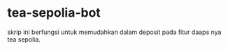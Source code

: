 # tea-sepolia-bot
skrip ini berfungsi untuk memudahkan dalam deposit pada fitur daaps nya tea sepolia.
